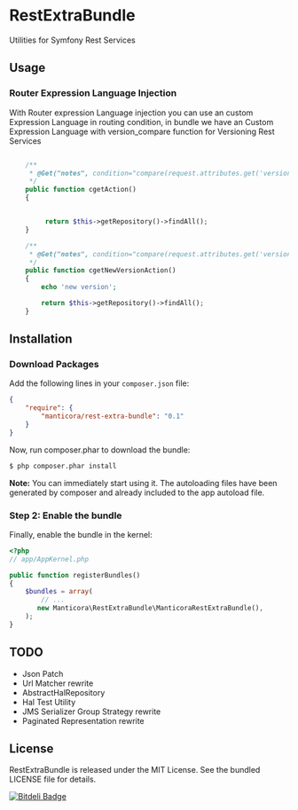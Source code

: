 RestExtraBundle
===============

Utilities for Symfony Rest Services

## Usage

### Router Expression Language Injection

With Router expression Language injection you can use an custom Expression Language in routing condition, in bundle we have an Custom Expression Language with version_compare function for Versioning Rest Services

``` php

    /**
     * @Get("notes", condition="compare(request.attributes.get('version'),'1', '<')")
     */
    public function cgetAction()
    {


         return $this->getRepository()->findAll();
    }

    /**
     * @Get("notes", condition="compare(request.attributes.get('version'),'1', '>=')")
     */
    public function cgetNewVersionAction()
    {
        echo 'new version';

        return $this->getRepository()->findAll();
    }
```

## Installation

### Download Packages

Add the following lines in your `composer.json` file:

```json
{
    "require": {
        "manticora/rest-extra-bundle": "0.1"
    }
}
```


Now, run composer.phar to download the bundle:

```bash
$ php composer.phar install
```

**Note:** You can immediately start using it. The autoloading files have been generated by composer and already included to the app autoload file.

### Step 2: Enable the bundle

Finally, enable the bundle in the kernel:

``` php
<?php
// app/AppKernel.php

public function registerBundles()
{
    $bundles = array(
        // ...
       new Manticora\RestExtraBundle\ManticoraRestExtraBundle(),
    );
}
```


## TODO


 * Json Patch
 * Url Matcher rewrite
 * AbstractHalRepository
 * Hal Test Utility
 * JMS Serializer Group Strategy rewrite
 * Paginated Representation rewrite

## License

 RestExtraBundle is released under the MIT License. See the bundled LICENSE file for
 details.


[![Bitdeli Badge](https://d2weczhvl823v0.cloudfront.net/mgiustiniani/restextrabundle/trend.png)](https://bitdeli.com/free "Bitdeli Badge")